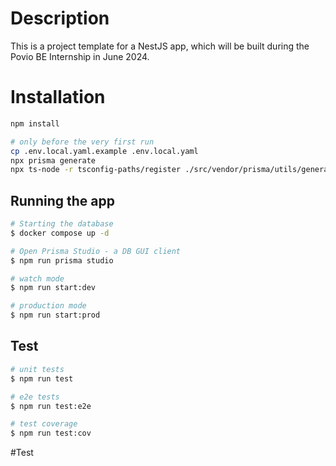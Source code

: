 # Description

This is a project template for a NestJS app, which will be built during the Povio BE Internship in June 2024.

# Installation

```bash
npm install

# only before the very first run
cp .env.local.yaml.example .env.local.yaml
npx prisma generate
npx ts-node -r tsconfig-paths/register ./src/vendor/prisma/utils/generate-env.util.ts
```

## Running the app

```bash
# Starting the database
$ docker compose up -d

# Open Prisma Studio - a DB GUI client
$ npm run prisma studio

# watch mode
$ npm run start:dev

# production mode
$ npm run start:prod
```

## Test

```bash
# unit tests
$ npm run test

# e2e tests
$ npm run test:e2e

# test coverage
$ npm run test:cov
```

#Test

